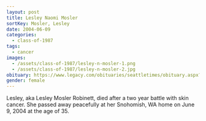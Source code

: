 ```yaml
---
layout: post
title: Lesley Naomi Mosler
sortKey: Mosler, Lesley
date: 2004-06-09
categories:
  - class-of-1987
tags:
  - cancer
images:
  - /assets/class-of-1987/lesley-n-mosler-1.png
  - /assets/class-of-1987/lesley-n-mosler-2.jpg
obituary: https://www.legacy.com/obituaries/seattletimes/obituary.aspx?n=Lesley-Robinett&pid=2316031
gender: female
---
```

Lesley, aka Lesley Mosler Robinett, died after a two year battle with skin cancer. She passed away peacefully at her Snohomish, WA home on June 9, 2004 at the age of 35.
